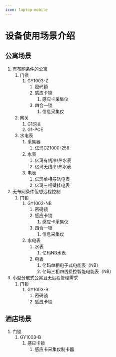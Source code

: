 ```yaml
---
icon: laptop-mobile
---
```


# 设备使用场景介绍

## 公寓场景 <a href="#qwulc" id="qwulc"></a>

1. 有布网条件的公寓
   1. 门锁
      1. GY1003-Z
         1. 密码锁
         2. 感应卡锁
            1. 感应卡采集仪
         3. 四合一锁
            1. 信息采集仪
   2. 网关
      1. G1网关
      2. G1-POE
   3. 水电表
      1. 采集器&#x20;
         1. 亿玛CZ1000-256
      2. 水表&#x20;
         1. 亿玛有线冷/热水表&#x20;
         2. 亿玛无线冷/热水表&#x20;
      3. 电表
         1. 亿玛单相导轨电表&#x20;
         2. 亿玛三相壁挂电表
2. 无布网条件但想远程控制
   1. 门锁
      1. GY1003-NB
         1. 密码锁
         2. 感应卡锁
            1. 感应卡采集仪
         3. 四合一锁
            1. 信息采集仪
      2. 水电表
         1. 水表
            1. 亿玛NB水表
         2. 电表
            1. 亿玛单相电子式电能表（NB）
            2. 亿玛三相四线费控智能电能表（NB）
3. 小型分散式公寓且无远程管理需求
   1. 门锁
      1. GY1003-B
         1. 密码锁
         2. 感应卡锁

## 酒店场景 <a href="#gqxik" id="gqxik"></a>

1. 门锁
   1. GY1003-B
      1. 感应卡锁
         1. 感应卡采集仪制卡器
